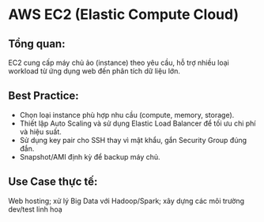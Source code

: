 # AWS EC2 (Elastic Compute Cloud)

## Tổng quan:

EC2 cung cấp máy chủ ảo (instance) theo yêu cầu, hỗ trợ nhiều loại workload từ ứng dụng web đến phân tích dữ liệu lớn.

## Best Practice:

- Chọn loại instance phù hợp nhu cầu (compute, memory, storage).
- Thiết lập Auto Scaling và sử dụng Elastic Load Balancer để tối ưu chi phí và hiệu suất.
- Sử dụng key pair cho SSH thay vì mật khẩu, gắn Security Group đúng đắn.
- Snapshot/AMI định kỳ để backup máy chủ.

## Use Case thực tế:

Web hosting; xử lý Big Data với Hadoop/Spark; xây dựng các môi trường dev/test linh hoạ
